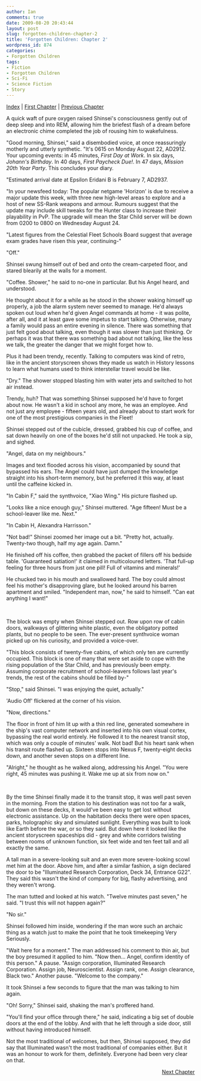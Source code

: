 ```yaml
---
author: Ian
comments: true
date: 2009-08-20 20:43:44
layout: post
slug: forgotten-children-chapter-2
title: 'Forgotten Children: Chapter 2'
wordpress_id: 874
categories:
- Forgotten Children
tags:
- Fiction
- Forgotten Children
- Sci-Fi
- Science Fiction
- Story
---
```


<div id="storynav">
<p><a href="../forgotten-children">Index</a> | <a href="../forgotten-children-prologue">First Chapter</a> | <a href="../forgotten-children-chapter-1">Previous Chapter</a></p>
</div>
<div>
<p>A quick waft of pure oxygen raised Shinsei&#039;s consciousness gently out of deep sleep and into REM, allowing him the briefest flash of a dream before an electronic chime completed the job of rousing him to wakefulness.</p>
<p>"Good morning, Shinsei," said a disembodied voice, at once reassuringly motherly and utterly synthetic.  "It&#039;s 0615 on Monday August 22, AD2912.  Your upcoming events: in 45 minutes, <i>First Day at Work</i>.  In six days, <i>Johann&#039;s Birthday</i>.  In 40 days, <i>First Paycheck Due!</i>.  In 47 days, <i>Mission 20th Year Party</i>.  This concludes your diary.</p>
<p>"Estimated arrival date at Epsilon Eridani B is February 7, AD2937.</p>
<p>"In your newsfeed today: The popular netgame &#039;Horizon&#039; is due to receive a major update this week, with three new high-level areas to explore and a host of new SS-Rank weapons and armour.  Rumours suggest that the update may include skill tweaks for the Hunter class to increase their playability in PvP.  The upgrade will mean the Star Child server will be down from 0200 to 0800 on Wednesday August 24.</p>
<p>"Latest figures from the Celestial Fleet Schools Board suggest that average exam grades have risen this year, continuing-"</p>
<p>"Off."</p>
<p>Shinsei swung himself out of bed and onto the cream-carpeted floor, and stared blearily at the walls for a moment.</p>
<p>"Coffee.  Shower," he said to no-one in particular.  But his Angel heard, and understood.</p>
<p>He thought about it for a while as he stood in the shower waking himself up properly, a job the alarm system never seemed to manage.  He&#039;d always spoken out loud when he&#039;d given Angel commands at home - it was polite, after all, and it at least gave some impetus to start talking.  Otherwise, many a family would pass an entire evening in silence.  There was something that just felt good about talking, even though it was slower than just thinking.  Or perhaps it was that there was something bad about not talking, like the less we talk, the greater the danger that we might forget how to.</p>
<p>Plus it had been trendy, recently.  Talking to computers was kind of retro, like in the ancient storyscreen shows they made us watch in History lessons to learn what humans used to think interstellar travel would be like.</p>
<p>"Dry."  The shower stopped blasting him with water jets and switched to hot air instead.</p>
<p>Trendy, huh?  That was something Shinsei supposed he&#039;d have to forget about now.  He wasn&#039;t a kid in school any more, he was an employee.  And not just any employee - fifteen years old, and already about to start work for one of the most prestigious companies in the Fleet!</p>
<p>Shinsei stepped out of the cubicle, dressed, grabbed his cup of coffee, and sat down heavily on one of the boxes he&#039;d still not unpacked.  He took a sip, and sighed.</p>
<p>"Angel, data on my neighbours."</p>
<p>Images and text flooded across his vision, accompanied by sound that bypassed his ears.  The Angel could have just dumped the knowledge straight into his short-term memory, but he preferred it this way, at least until the caffeine kicked in.</p>
<p>"In Cabin F," said the synthvoice, "Xiao Wing."  His picture flashed up.</p>
<p>"Looks like a nice enough guy," Shinsei muttered.  "Age fifteen!  Must be a school-leaver like me.  Next."</p>
<p>"In Cabin H, Alexandra Harrisson."</p>
<p>"Not bad!"  Shinsei zoomed her image out a bit.  "Pretty hot, actually.  Twenty-two though, half my age again.  Damn."</p>
<p>He finished off his coffee, then grabbed the packet of fillers off his bedside table.  &#039;Guaranteed satiation!&#039; it claimed in multicoloured letters.  &#039;That full-up feeling for three hours from just one pill!  Full of vitamins and minerals!&#039;</p>
<p>He chucked two in his mouth and swallowed hard.  The boy could almost feel his mother&#039;s disapproving glare, but he looked around his barren apartment and smiled.  "Independent man, now," he said to himself.  "Can eat anything I want!"</p>
<br />
<p>The block was empty when Shinsei stepped out.  Row upon row of cabin doors, walkways of glittering white plastic, even the obligatory potted plants, but no people to be seen.  The ever-present synthvoice woman picked up on his curiosity, and provided a voice-over.</p>
<p>"This block consists of twenty-five cabins, of which only ten are currently occupied.  This block is one of many that were set aside to cope with the rising population of the Star Child, and has previously been empty.  Assuming corporate recruitment of school-leavers follows last year&#039;s trends, the rest of the cabins should be filled by-"</p>
<p>"Stop," said Shinsei.  "I was enjoying the quiet, actually."</p>
<p>&#039;Audio Off&#039; flickered at the corner of his vision.</p>
<p>"Now, directions."</p>
<p>The floor in front of him lit up with a thin red line, generated somewhere in the ship&#039;s vast computer network and inserted into his own visual cortex, bypassing the real world entirely.  He followed it to the nearest transit stop, which was only a couple of minutes&#039; walk.  Not bad!  But his heart sank when his transit route flashed up.  Sixteen stops into Nexus F, twenty-eight decks down, and another seven stops on a different line.</p>
<p>"Alright," he thought as he walked along, addressing his Angel.  "You were right, 45 minutes was pushing it.  Wake me up at six from now on."</p>
<br />
<p>By the time Shinsei finally made it to the transit stop, it was well past seven in the morning.  From the station to his destination was not too far a walk, but down on these decks, it would&#039;ve been easy to get lost without electronic assistance.  Up on the habitation decks there were open spaces, parks, holographic sky and simulated sunlight.  Everything was built to look like Earth before the war, or so they said.  But down here it looked like the ancient storyscreen spaceships did - grey and white corridors twisting between rooms of unknown function, six feet wide and ten feet tall and all exactly the same.</p>
<p>A tall man in a severe-looking suit and an even more severe-looking scowl met him at the door.  Above him, and after a similar fashion, a sign declared the door to be "Illuminated Research Corporation, Deck 34, Entrance G22".  They said this wasn&#039;t the kind of company for big, flashy advertising, and they weren&#039;t wrong.</p>
<p>The man tutted and looked at his watch.  "Twelve minutes past seven," he said.  "I trust this will not happen again?"</p>
<p>"No sir."</p>
<p>Shinsei followed him inside, wondering if the man wore such an archaic thing as a watch just to make the point that he took timekeeping Very Seriously.</p>
<p>"Wait here for a moment."  The man addressed his comment to thin air, but the boy presumed it applied to him.  "Now then...  Angel, confirm identity of this person."  A pause.  "Assign corporation, Illuminated Research Corporation.  Assign job, Neuroscientist.  Assign rank, one.  Assign clearance, Black two."  Another pause.  "Welcome to the company."</p>
<p>It took Shinsei a few seconds to figure that the man was talking to him again.</p>
<p>"Oh!  Sorry," Shinsei said, shaking the man&#039;s proffered hand.</p>
<p>"You&#039;ll find your office through there," he said, indicating a big set of double doors at the end of the lobby.  And with that he left through a side door, still without having introduced himself.</p>
<p>Not the most traditional of welcomes, but then, Shinsei supposed, they did say that Illuminated wasn&#039;t the most traditional of companies either.  But it was an honour to work for them, definitely.  Everyone had been very clear on that.</p>
</div>
<div>
<p align="right"><a href="../forgotten-children-chapter-3">Next Chapter</a></p>
</div>